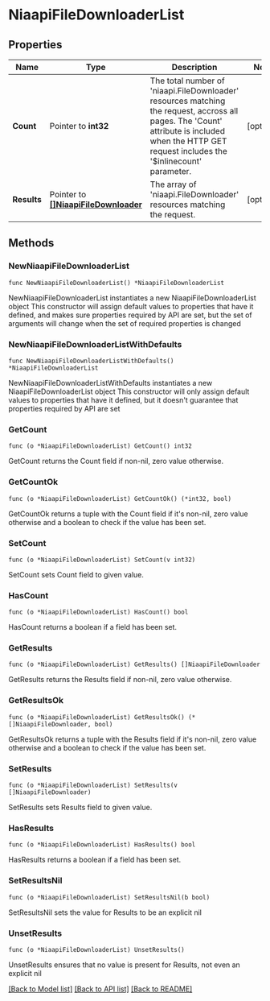 # NiaapiFileDownloaderList

## Properties

Name | Type | Description | Notes
------------ | ------------- | ------------- | -------------
**Count** | Pointer to **int32** | The total number of &#39;niaapi.FileDownloader&#39; resources matching the request, accross all pages. The &#39;Count&#39; attribute is included when the HTTP GET request includes the &#39;$inlinecount&#39; parameter. | [optional] 
**Results** | Pointer to [**[]NiaapiFileDownloader**](NiaapiFileDownloader.md) | The array of &#39;niaapi.FileDownloader&#39; resources matching the request. | [optional] 

## Methods

### NewNiaapiFileDownloaderList

`func NewNiaapiFileDownloaderList() *NiaapiFileDownloaderList`

NewNiaapiFileDownloaderList instantiates a new NiaapiFileDownloaderList object
This constructor will assign default values to properties that have it defined,
and makes sure properties required by API are set, but the set of arguments
will change when the set of required properties is changed

### NewNiaapiFileDownloaderListWithDefaults

`func NewNiaapiFileDownloaderListWithDefaults() *NiaapiFileDownloaderList`

NewNiaapiFileDownloaderListWithDefaults instantiates a new NiaapiFileDownloaderList object
This constructor will only assign default values to properties that have it defined,
but it doesn't guarantee that properties required by API are set

### GetCount

`func (o *NiaapiFileDownloaderList) GetCount() int32`

GetCount returns the Count field if non-nil, zero value otherwise.

### GetCountOk

`func (o *NiaapiFileDownloaderList) GetCountOk() (*int32, bool)`

GetCountOk returns a tuple with the Count field if it's non-nil, zero value otherwise
and a boolean to check if the value has been set.

### SetCount

`func (o *NiaapiFileDownloaderList) SetCount(v int32)`

SetCount sets Count field to given value.

### HasCount

`func (o *NiaapiFileDownloaderList) HasCount() bool`

HasCount returns a boolean if a field has been set.

### GetResults

`func (o *NiaapiFileDownloaderList) GetResults() []NiaapiFileDownloader`

GetResults returns the Results field if non-nil, zero value otherwise.

### GetResultsOk

`func (o *NiaapiFileDownloaderList) GetResultsOk() (*[]NiaapiFileDownloader, bool)`

GetResultsOk returns a tuple with the Results field if it's non-nil, zero value otherwise
and a boolean to check if the value has been set.

### SetResults

`func (o *NiaapiFileDownloaderList) SetResults(v []NiaapiFileDownloader)`

SetResults sets Results field to given value.

### HasResults

`func (o *NiaapiFileDownloaderList) HasResults() bool`

HasResults returns a boolean if a field has been set.

### SetResultsNil

`func (o *NiaapiFileDownloaderList) SetResultsNil(b bool)`

 SetResultsNil sets the value for Results to be an explicit nil

### UnsetResults
`func (o *NiaapiFileDownloaderList) UnsetResults()`

UnsetResults ensures that no value is present for Results, not even an explicit nil

[[Back to Model list]](../README.md#documentation-for-models) [[Back to API list]](../README.md#documentation-for-api-endpoints) [[Back to README]](../README.md)


